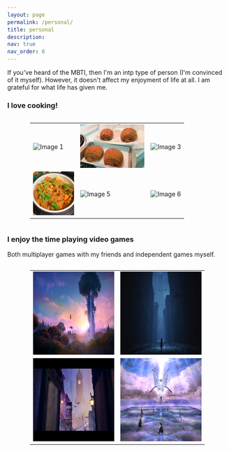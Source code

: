 ```yaml
---
layout: page
permalink: /personal/
title: personal
description:
nav: true
nav_order: 8
---
```


If you've heard of the MBTI, then I'm an intp type of person (I'm convinced of it myself). However, it doesn't affect my enjoyment of life at all. I am grateful for what life has given me.

### I love cooking!
<div style="display: flex; justify-content: center; max-width: 400px; align-items: center; margin: auto">
  <table>
    <tr>
      <td><img src="../assets/img/cook1.png" alt="Image 1" style="height: 100px"></td>
      <td><img src="../assets/img/cook2.png" alt="Image 2" style="height: 100px"></td>
      <td><img src="../assets/img/cook3.png" alt="Image 3" style="height: 100px"></td>
    </tr>
    <tr>
      <td><img src="../assets/img/cook4.png" alt="Image 4" style="height: 100px"></td>
      <td><img src="../assets/img/cook5.png" alt="Image 5" style="height: 100px"></td>
      <td><img src="../assets/img/cook6.png" alt="Image 6" style="height: 100px"></td>
    </tr>
    </table>
</div>


### I enjoy the time playing video games
Both multiplayer games with my friends and independent games myself.

<div style="display: flex; justify-content: center; max-width: 400px; align-items: center; margin: auto">
  <table>
    <tr>
      <td><img src="../assets/img/game1.jpg" alt="Image 1" style="height: 190px;"></td>
      <td><img src="../assets/img/game2.jpg" alt="Image 2" style="height: 190px;"></td>
    </tr>
    <tr>
      <td><img src="../assets/img/game3.jpg" alt="Image 3" style="height: 190px;"></td>
      <td><img src="../assets/img/game4.jpg" alt="Image 4" style="height: 190px;"></td>
    </tr>
  </table>
</div>


